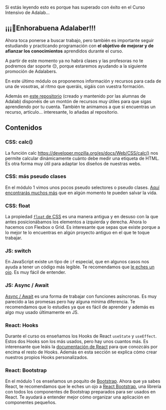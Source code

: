 Si estás leyendo esto es porque has superado con éxito en el Curso Intensivo de Adalab...

## ¡¡¡🎉Enhorabuena Adalaber!!!

Ahora toca ponerse a buscar trabajo, pero también es importante seguir estudiando y practicando programación con **el objetivo de mejorar y de afianzar los conocimientos** aprendidos durante el curso.

A partir de este momento ya no habrá clases y las profesoras no te podremos dar soporte 😔, porque estaremos ayudando a la siguiente promoción de Adalabers.

En este último módulo os proponemos información y recursos para cada de una de vosotras, al ritmo que queráis, sigáis con vuestra formación.

Además en [este repositorio](https://github.com/Adalab/recursos-de-las-alumnas) (creado y mantenido por las alumnas de Adalab) disponéis de un montón de recursos muy útiles para que sigas aprendiendo por tu cuenta. También te animamos a que si encuentras un recurso, artículo... interesante, lo añadas al repositorio.

## Contenidos

### CSS: calc()

La función calc https://developer.mozilla.org/es/docs/Web/CSS/calc() nos permite calcular dinámicamente cuánto debe medir una etiqueta de HTML. Es otra forma muy útil para adaptar los diseños de nuestras webs.

### CSS: más pseudo clases

En el módulo 1 vimos unos pocos pseudo selectores o pseudo clases. [Aquí encontrarás muchos más](https://developer.mozilla.org/es/docs/Web/CSS/Pseudo-classes) que en algún momento te pueden salvar la vida.

### CSS: float

La propiedad [`float` de CSS](https://developer.mozilla.org/es/docs/Web/CSS/float) es una manera antigua y en desuso con la que antes posicionábamos los elementos a izquierda y derecha. Ahora lo hacemos con Flexbox o Grid. Es interesante que sepas que existe porque a lo mejor te lo encuentras en algún proyecto antiguo en el que te toque trabajar.

### JS: switch

En JavaScript existe un tipo de `if` especial, que en algunos casos nos ayuda a tener un código más legible. Te recomendamos que [le eches un ojo](https://developer.mozilla.org/es/docs/Web/JavaScript/Referencia/Sentencias/switch). Es muy fácil de entender.

### JS: Async / Await

[Async / Await](https://developer.mozilla.org/es/docs/Web/JavaScript/Referencia/Sentencias/funcion_asincrona) es una forma de trabajar con funciones asíncronas. Es muy parecido a las promesas pero hay alguna mínima diferencia. Te recomendamos que lo estudies ya que es fácil de aprender y además es algo muy usado últimamente en JS.

### React: Hooks

Durante el curso os enseñamos los Hooks de React `useState` y `useEffect`. Estos dos Hooks son los más usados, pero hay unos cuantos más. Es interensante que leáis la [documentación de React](https://es.reactjs.org/docs/hooks-intro.html) para que conozcáis por encima el resto de Hooks. Además en esta sección se explica cómo crear nuestros propios Hooks personalizados.

### React: Bootstrap

En el módulo 1 os enseñamos un poquito de [Bootstrap](https://getbootstrap.com/). Ahora que ya sabes React, te recomendamos que le eches un ojo a [React Bootstrap](https://react-bootstrap.github.io/), una librería con todos los componentes de Bootstrap preparados para ser usados en React. Te ayudará a entender mejor cómo organizar una aplicación en componentes pequeños.

